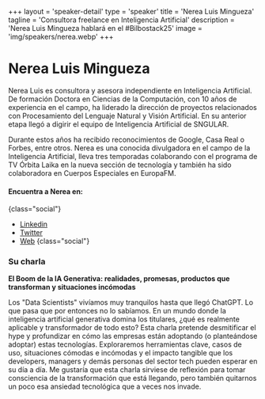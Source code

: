 +++
layout = 'speaker-detail'
type = 'speaker'
title = 'Nerea Luis Mingueza'
tagline = 'Consultora freelance en Inteligencia Artificial'
description = 'Nerea Luis Mingueza hablará en el #Bilbostack25'
image = 'img/speakers/nerea.webp'
+++

# Nerea Luis Mingueza

Nerea Luis es consultora y asesora independiente en Inteligencia Artificial. De formación Doctora en Ciencias de la Computación, con 10 años de experiencia en el campo, ha liderado la dirección de proyectos relacionados con Procesamiento del Lenguaje Natural y Visión Artificial. En su anterior etapa llegó a digirir el equipo de Inteligencia Artificial de SNGULAR.

Durante estos años ha recibido reconocimientos de Google, Casa Real o Forbes, entre otros. Nerea es una conocida divulgadora en el campo de la Inteligencia Artificial, lleva tres temporadas colaborando con el programa de TV Órbita Laika en la nueva sección de tecnología y también ha sido colaboradora en Cuerpos Especiales en EuropaFM.

#### Encuentra a Nerea en:

{class="social"}

- [Linkedin](https://www.linkedin.com/in/nerealuis/)
- [Twitter](https://x.com/sailormerqury)
- [Web](https://nerealuis.es/)
  {class="social"}

### Su charla
**El Boom de la IA Generativa: realidades, promesas, productos que transforman y situaciones incómodas**

Los "Data Scientists" vivíamos muy tranquilos hasta que llegó ChatGPT. Lo que pasa que por entonces no lo sabíamos. En un mundo donde la inteligencia artificial generativa domina los titulares, ¿qué es realmente aplicable y transformador de todo esto? Esta charla pretende desmitificar el hype y profundizar en cómo las empresas están adoptando (o planteándose adoptar) estas tecnologías. Exploraremos herramientas clave, casos de uso, situaciones cómodas e incómodas y el impacto tangible que los developers, managers y demás personas del sector tech pueden esperar en su día a día. Me gustaría que esta charla sirviese de reflexión para tomar consciencia de la transformación que está llegando, pero también quitarnos un poco esa ansiedad tecnológica que a veces nos invade.
